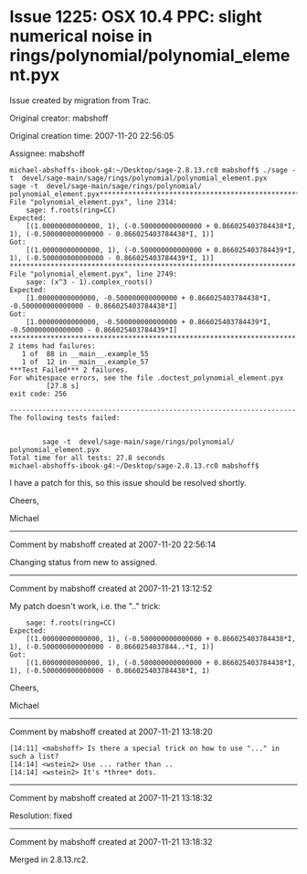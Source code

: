 # Issue 1225: OSX 10.4 PPC: slight numerical noise in rings/polynomial/polynomial_element.pyx

Issue created by migration from Trac.

Original creator: mabshoff

Original creation time: 2007-11-20 22:56:05

Assignee: mabshoff


```
michael-abshoffs-ibook-g4:~/Desktop/sage-2.8.13.rc0 mabshoff$ ./sage -
t  devel/sage-main/sage/rings/polynomial/polynomial_element.pyx
sage -t  devel/sage-main/sage/rings/polynomial/
polynomial_element.pyx**********************************************************************
File "polynomial_element.pyx", line 2314:
    sage: f.roots(ring=CC)
Expected:
    [(1.00000000000000, 1), (-0.500000000000000 + 0.866025403784438*I,
1), (-0.500000000000000 - 0.866025403784438*I, 1)]
Got:
    [(1.00000000000000, 1), (-0.500000000000000 + 0.866025403784439*I,
1), (-0.500000000000000 - 0.866025403784439*I, 1)]
**********************************************************************
File "polynomial_element.pyx", line 2749:
    sage: (x^3 - 1).complex_roots()
Expected:
    [1.00000000000000, -0.500000000000000 + 0.866025403784438*I,
-0.500000000000000 - 0.866025403784438*I]
Got:
    [1.00000000000000, -0.500000000000000 + 0.866025403784439*I,
-0.500000000000000 - 0.866025403784439*I]
**********************************************************************
2 items had failures:
   1 of  88 in __main__.example_55
   1 of  12 in __main__.example_57
***Test Failed*** 2 failures.
For whitespace errors, see the file .doctest_polynomial_element.pyx
         [27.8 s]
exit code: 256

----------------------------------------------------------------------
The following tests failed:


        sage -t  devel/sage-main/sage/rings/polynomial/
polynomial_element.pyx
Total time for all tests: 27.8 seconds
michael-abshoffs-ibook-g4:~/Desktop/sage-2.8.13.rc0 mabshoff$
```


I have a patch for this, so this issue should be resolved shortly.

Cheers,

Michael


---

Comment by mabshoff created at 2007-11-20 22:56:14

Changing status from new to assigned.


---

Comment by mabshoff created at 2007-11-21 13:12:52

My patch doesn't work, i.e. the ".." trick:

```
    sage: f.roots(ring=CC)
Expected:
    [(1.00000000000000, 1), (-0.500000000000000 + 0.866025403784438*I, 1), (-0.500000000000000 - 0.8660254037844..*I, 1)]
Got:
    [(1.00000000000000, 1), (-0.500000000000000 + 0.866025403784438*I, 1), (-0.500000000000000 - 0.866025403784438*I, 1)
```


Cheers,

Michael


---

Comment by mabshoff created at 2007-11-21 13:18:20


```
[14:11] <mabshoff> Is there a special trick on how to use "..." in such a list?
[14:14] <wstein2> Use ... rather than ..
[14:14] <wstein2> It's *three* dots.
```



---

Comment by mabshoff created at 2007-11-21 13:18:32

Resolution: fixed


---

Comment by mabshoff created at 2007-11-21 13:18:32

Merged in 2.8.13.rc2.
